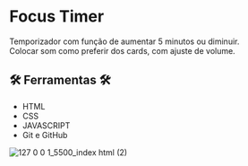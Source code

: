 # Focus Timer
Temporizador com função de aumentar 5 minutos ou diminuir. <br>
Colocar som como preferir dos cards, com ajuste de volume.

## 🛠️ Ferramentas 🛠️

- HTML 
- CSS 
- JAVASCRIPT
- Git e GitHub

![127 0 0 1_5500_index html (2)](https://user-images.githubusercontent.com/103382295/190902803-4914ead5-7a0c-4e98-864f-4a91a378b9bf.png)
